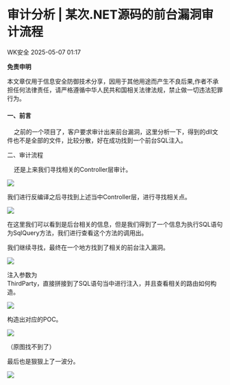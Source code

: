 #  审计分析 | 某次.NET源码的前台漏洞审计流程   
 WK安全   2025-05-07 01:17  
  
**免责申明**  
  
本文章仅用于信息安全防御技术分享，因用于其他用途而产生不良后果,作者不承担任何法律责任，请严格遵循中华人民共和国相关法律法规，禁止做一切违法犯罪行为。  
  
#### 一、前言  
  
    之前的一个项目了，客户要求审计出来前台漏洞，这里分析一下，得到的dll文件也不是全部的文件，比较分散，好在成功找到一个前台SQL注入。  
  
二、审计流程  
  
    还是上来我们寻找相关的Controller层审计。  
  
![](https://mmbiz.qpic.cn/sz_mmbiz_png/ZRKuxIKRyhXIoNrJHALriaduBMXve0CEYYLia7IjicG1Piau4SfNBJXN8gDrQaCwdLsSVjnhzuiaUqel4N28AZ55IKQ/640?wx_fmt=png&from=appmsg "")  
  
我们进行反编译之后寻找到上述当中Controller层，进行寻找相关点。  
  
![](https://mmbiz.qpic.cn/sz_mmbiz_png/ZRKuxIKRyhXIoNrJHALriaduBMXve0CEYKmoSiaNiaFnf7mwPq8QjZXz0jxfSsZ7e2d8HlicLTxy94vdwC73Yp0LrA/640?wx_fmt=png&from=appmsg "")  
  
在这里我们可以看到是后台相关的信息，但是我们得到了一个信息为执行SQL语句为SqlQuery方法，我们进行查看这个方法的调用出。  
  
我们继续寻找，最终在一个地方找到了相关的前台注入漏洞。  
  
![](https://mmbiz.qpic.cn/sz_mmbiz_png/ZRKuxIKRyhXIoNrJHALriaduBMXve0CEYpaE66lkoK2qssjLnalic1febbw7PDlORrAQAsrE2kLQr9x9phHftK2g/640?wx_fmt=png&from=appmsg "")  
  
注入参数为  
ThirdParty，直接拼接到了SQL语句当中进行注入，并且查看相关的路由如何构造。  
  
![](https://mmbiz.qpic.cn/sz_mmbiz_png/ZRKuxIKRyhXIoNrJHALriaduBMXve0CEYDwVeRud3nImrIx397MzMSsMrsialYjLcs9x30bPQVZP5ZuCeVPN9Z7w/640?wx_fmt=png&from=appmsg "")  
  
构造出对应的POC。  
  
![](https://mmbiz.qpic.cn/sz_mmbiz_png/ZRKuxIKRyhXIoNrJHALriaduBMXve0CEYAPnj6U1Go8bE4UzPw5TuTPbLjJRhokZjeAl5AXH6zSqibam2uPWkelQ/640?wx_fmt=png&from=appmsg "")  
  
（原图找不到了）  
  
最后也是狠狠上了一波分。  
  
![](https://mmbiz.qpic.cn/sz_mmbiz_png/ZRKuxIKRyhXIoNrJHALriaduBMXve0CEYiaCtib56aU0HqclgIhEXXEE9zGYUmicIKTvQjaILzmibzt2PwWdcmiaqPSw/640?wx_fmt=png&from=appmsg "")  
  
